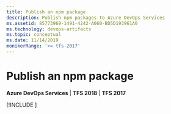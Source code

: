 ```yaml
---
title: Publish an npm package
description: Publish npm packages to Azure DevOps Services
ms.assetid: 85773969-1491-4242-A060-BD5D193961A0
ms.technology: devops-artifacts
ms.topic: conceptual
ms.date: 11/14/2019
monikerRange: '>= tfs-2017'
---
```


# Publish an npm package

**Azure DevOps Services** | **TFS 2018** | **TFS 2017**

[!INCLUDE [](../includes/npm/publish.md)]
